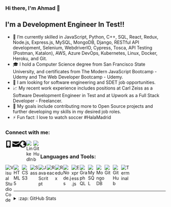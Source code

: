 ### Hi there, I'm Ahmad 👋



## I'm a Development Engineer In Test!!

- 🌱 I’m currently skilled in JavaScript, Python, C++, SQL, React, Redux, Node.js, Express.js, MySQL, MongoDB, Django, RESTful API development, Selenium, WebdriverIO, Cypress, Tosca, API Testing (Postman, Katalon), AWS, Azure DevOps, Kubernetes, Linux, Docker, Heroku, and Git.
- 🎓 I hold a Computer Science degree from San Francisco State University, and certificates from The Modern JavaScript Bootcamp - Udemy and The Web Developer Bootcamp - Udemy.
- 🎯 I am looking for software engineering and SDET job opportunities.
- 📈 My recent work experience includes positions at Carl Zeiss as a Software Development Engineer in Test and at Upwork as a Full Stack Developer - Freelancer.
- 🥅 My goals include contributing more to Open Source projects and further developing my skills in my desired job roles.
- ⚡ Fun fact: I love to watch soccer #HalaMadrid


### Connect with me:
[<img align="left" alt="Phone" width="22px" src="https://raw.githubusercontent.com/iconic/open-iconic/master/svg/phone.svg" />][phone]
[<img align="left" alt="Email" width="22px" src="https://raw.githubusercontent.com/iconic/open-iconic/master/svg/envelope-closed.svg" />][email]
[<img align="left" alt="Website" width="22px" src="https://raw.githubusercontent.com/iconic/open-iconic/master/svg/globe.svg" />][website]
[<img align="left" alt="LinkedIn" width="22px" src="https://simpleicons.org/icons/linkedin.svg" />][linkedin]
[<img align="left" alt="GitHub" width="22px" src="https://simpleicons.org/icons/github.svg" />][github]

[phone]: tel:+14693210894
[email]: mailto:afghan.ahmadmujtaba@gmail.com
[website]: https://ahmadafghan.com/
[linkedin]: https://linkedin.com/in/ahmadafghan
[github]: https://github.com/ahmadcr7

<br />

### Languages and Tools:



[<img align="left" alt="Visual Studio Code" width="26px" src="https://img.icons8.com/color/48/000000/visual-studio-code-2019.png"/>][webdevplaylist]
[<img align="left" alt="HTML5" width="26px" src="https://img.icons8.com/color/48/000000/html-5.png"/>][webdevplaylist]
[<img align="left" alt="CSS3" width="26px" src="https://img.icons8.com/color/48/000000/css3.png"/>][cssplaylist]
[<img align="left" alt="Sass" width="26px" src="https://img.icons8.com/color/48/000000/sass.png"/>][cssplaylist]
[<img align="left" alt="JavaScript" width="26px" src="https://img.icons8.com/color/48/000000/javascript.png"/>][jsplaylist]
[<img align="left" alt="React" width="26px" src="https://img.icons8.com/plasticine/100/000000/react.png"/>][webdevplaylist]
[<img align="left" alt="Redux" width="26px" src="https://img.icons8.com/color/48/000000/redux.png"/>][webdevplaylist]
[<img align="left" alt="Node.js" width="26px" src="https://img.icons8.com/color/48/000000/nodejs.png"/>][webdevplaylist]
[<img align="left" alt="Express.js" width="26px" src="https://img.icons8.com/color/48/000000/express.png"/>][webdevplaylist]
[<img align="left" alt="GraphQL" width="26px" src="https://img.icons8.com/color/48/000000/graphql.png"/>][webdevplaylist]
[<img align="left" alt="MySQL" width="26px" src="https://img.icons8.com/fluency/48/000000/mysql-logo.png"/>][webdevplaylist]
[<img align="left" alt="MongoDB" width="26px" src="https://img.icons8.com/color/48/000000/mongodb.png"/>][webdevplaylist]
[<img align="left" alt="Git" width="26px" src="https://img.icons8.com/color/48/000000/git.png"/>][webdevplaylist]
[<img align="left" alt="GitHub" width="26px" src="https://img.icons8.com/material-outlined/48/000000/github.png"/>][webdevplaylist]
[<img align="left" alt="Terminal" width="26px" src="https://img.icons8.com/color/48/000000/console.png"/>][webdevplaylist]

<br />
<br />

<br />
<br />

---









<details>
  <summary>:zap: GitHub Stats</summary>

  <img align="left" alt="codeSTACKr's GitHub Stats" src="https://github-readme-stats.codestackr.vercel.app/api?username=AhmadCR7&show_icons=true&hide_border=true" />

</details>




[instagram]: https://www.instagram.com/ahmad_afghan25
[linkedin]: https://www.linkedin.com/in/ahmad-afghan-6a6951176
[webdevplaylist]: https://www.youtube.com/playlist?list=PLkwxH9e_vrAJ0WbEsFA9W3I1W-g_BTsbt
[jsplaylist]: https://www.youtube.com/playlist?list=PLkwxH9e_vrALRJKu7wfXby3MKeflhTu6B
[cssplaylist]: https://www.youtube.com/playlist?list=PLkwxH9e_vrALSdvZuEh6gqQdmDoDIoqz4
